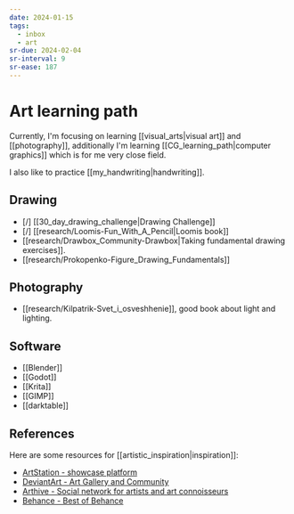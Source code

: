 ```yaml
---
date: 2024-01-15
tags:
  - inbox
  - art
sr-due: 2024-02-04
sr-interval: 9
sr-ease: 187
---
```


# Art learning path

Currently, I'm focusing on learning [[visual_arts|visual art]] and
[[photography]], additionally I'm learning
[[CG_learning_path|computer graphics]] which is for me very close
field.

I also like to practice [[my_handwriting|handwriting]].

## Drawing

- [/] [[30_day_drawing_challenge|Drawing Challenge]]
- [/] [[research/Loomis-Fun_With_A_Pencil|Loomis book]]
- [[research/Drawbox_Community-Drawbox|Taking fundamental drawing exercises]].
- [[research/Prokopenko-Figure_Drawing_Fundamentals]]

## Photography

- [[research/Kilpatrik-Svet_i_osveshhenie]], good book about light and lighting.

## Software

- [[Blender]]
- [[Godot]]
- [[Krita]]
- [[GIMP]]
- [[darktable]]

## References

Here are some resources for [[artistic_inspiration|inspiration]]:

- [ArtStation - showcase platform](https://www.artstation.com/)
- [DeviantArt - Art Gallery and Community](https://www.deviantart.com/)
- [Arthive - Social network for artists and art connoisseurs](https://arthive.com/)
- [Behance - Best of Behance](https://www.behance.net/)
